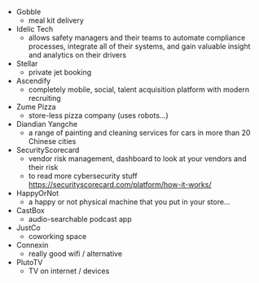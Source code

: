 * Gobble
	* meal kit delivery
* Idelic Tech
	* allows safety managers and their teams to automate compliance processes, integrate all of their systems, and gain valuable insight and analytics on their drivers
* Stellar
	* private jet booking
* Ascendify
	* completely mobile, social, talent acquisition platform with modern recruiting
* Zume Pizza
	* store-less pizza company (uses robots...)
* Diandian Yangche
	* a range of painting and cleaning services for cars in more than 20 Chinese cities 
* SecurityScorecard
	* vendor risk management, dashboard to look at your vendors and their risk
	* to read more cybersecurity stuff https://securityscorecard.com/platform/how-it-works/
* HappyOrNot
	* a happy or not physical machine that you put in your store...
* CastBox
	* audio-searchable podcast app
* JustCo
	* coworking space
* Connexin
	* really good wifi / alternative
* PlutoTV
	* TV on internet / devices
